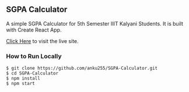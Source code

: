 ## SGPA Calculator

A simple SGPA Calculator for 5th Semester IIIT Kalyani Students. It is built with Create React App.

[Click Here](https://sgpa-calculator.netlify.com/) to visit the live site.

### How to Run Locally

```
$ git clone https://github.com/anku255/SGPA-Calculator.git
$ cd SGPA-Calculator
$ npm install
$ npm start
```
